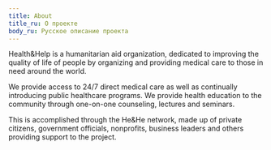 ```yaml
---
title: About
title_ru: О проекте
body_ru: Русское описание проекта
---
```

Health&Help is a humanitarian aid organization, dedicated to improving the quality of life of people by organizing and providing medical care to those in need around the world.

We provide access to 24/7 direct medical care as well as continually introducing public healthcare programs. We provide health education to the community through one-on-one counseling, lectures and seminars.

This is accomplished through the He&He network, made up of private citizens, government officials, nonprofits, business leaders and others providing support to the project.
